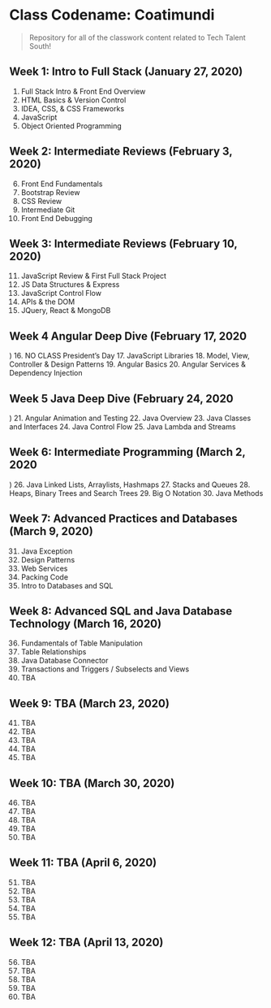 
# Class Codename: Coatimundi
>Repository for all of the classwork content related to Tech Talent South!

## Week 1: Intro to Full Stack (January 27, 2020)

1. Full Stack Intro & Front End Overview
2. HTML Basics & Version Control
3. IDEA, CSS, & CSS Frameworks
4. JavaScript 
5. Object Oriented Programming

## Week 2:  Intermediate Reviews (February 3, 2020)


6. Front End Fundamentals
7. Bootstrap Review
8. CSS Review 
9. Intermediate Git
10. Front End Debugging

## Week 3: Intermediate Reviews (February 10, 2020)


11. JavaScript Review & First Full Stack Project
12. JS Data Structures & Express 
13. JavaScript Control Flow 
14. APIs & the DOM
15. JQuery, React & MongoDB

## Week 4  Angular Deep Dive  (February 17, 2020
)
16. NO CLASS President’s Day 
17. JavaScript Libraries 
18. Model, View, Controller & Design Patterns
19. Angular Basics
20. Angular Services & Dependency Injection



## Week 5 Java Deep Dive (February 24, 2020
)
21. Angular Animation and Testing
22. Java Overview
23. Java Classes and Interfaces
24. Java Control Flow
25. Java Lambda and Streams 

## Week 6: Intermediate Programming (March 2, 2020
)
26. Java Linked Lists, Arraylists, Hashmaps
27. Stacks and Queues
28. Heaps, Binary Trees and Search Trees
29. Big O Notation
30. Java Methods

## Week 7: Advanced Practices and Databases  (March 9, 2020)


31. Java Exception
32. Design Patterns
33. Web Services
34. Packing Code
35. Intro to Databases and SQL

## Week 8: Advanced SQL and Java Database Technology    (March 16, 2020)


36. Fundamentals of Table Manipulation
37. Table Relationships
38. Java Database Connector
39. Transactions and Triggers / Subselects and Views
40. TBA




## Week 9: TBA                (March 23, 2020)


41. TBA
42. TBA
43. TBA
44. TBA
45. TBA

## Week 10: TBA                     (March 30, 2020)


46. TBA
47. TBA
48. TBA
49. TBA
50. TBA

## Week 11: TBA              (April 6, 2020)


51. TBA
52. TBA
53. TBA
54. TBA
55. TBA

## Week 12: TBA           (April 13, 2020)


56. TBA
57. TBA
58. TBA
59. TBA
60. TBA

